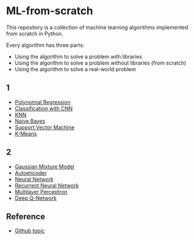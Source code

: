 # ML-from-scratch

This repository is a collection of machine learning algorithms implemented from scratch in Python.

Every algorithm has three parts:
- Using the algorithm to solve a problem with libraries
- Using the algorithm to solve a problem without libraries (from scratch)
- Using the algorithm to solve a real-world problem

## 1

- [Polynomial Regression](./Polynomial%20Regression/README.md)
- [Classification with CNN](./Classification%20with%20CNN/README.md)
- [KNN](./KNN/README.md)
- [Naive Bayes](./Naive%20Bayes/README.md)
- [Support Vector Machine](./Support%20Vector%20Machine/README.md)
- [K-Means](./K-Means/README.md)

## 2

- [Gaussian Mixture Model](/TPcoSW-5QB2quQMNUdN6xQ)
- [Autoencoder](/VyYsHmu1T6y8l-fjEBg_aw)
- [Neural Network](/5Umq1i9BTbmjHhuOrDuC7A)
- [Recurrent Neural Network](/2nm4pxjjSXymQQ7H-HwfiQ)
- [Multilayer Perceptron](/ox8W3J0bRJqPtAHXRcLOvA)
- [Deep Q-Network](/NFY71o7-SkuffC98quX7WQ)

## Reference

- [Github topic](https://github.com/eriklindernoren/ML-From-Scratch)